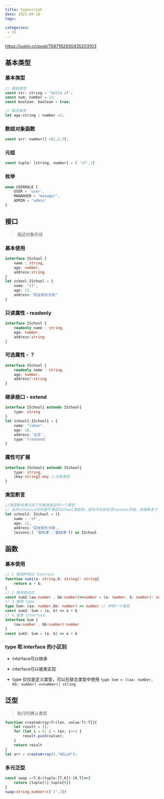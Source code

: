 ```yaml
---
title: typescript
date: 2021-04-10
tags:
 
categories: 
 - JS
---
```


https://juejin.cn/post/7087192930435203103

## 基本类型

### 基本类型

~~~js
// 基础类型
const str: string = "hello zf';
const num: number = 12;
const boolean: boolean = true;

// 联合类型
let age:string | number =1;
~~~

### 数组对象函数

~~~js
const arr: number[] =[1,2,3];
~~~

### 元组

```js
const tuple: [string, number] = [ 'zf',1]
```

### 枚举

```ts
enum USERROLE {
    USER = 'user',
    MANAHGER = "manager",
    ADMIN = 'admin'
}
```

## 接口

> 描述对象形状

### 基本使用

```ts
interface ISchool {
    name : string,
    age: number,
    address:string
}
let school:ISchool = {
    name: "zf',
    age: 11,
    address:'回龙观东大街"
}
```

### 只读属性 - readonly 

```ts
interface ISchool {
    readonly name : string,
    age: number,
    address:string
}
```

### 可选属性 - ？

```ts
interface ISchool {
    readonly name : string,
    age: number,
    address?:string
}
```

### 继承接口 - extend

```ts
interface ISchool1 extends ISchool{
    type: string
}
let school1:ISchool1 = {
    name: "luhan",
    age: 18,
    address:'北京',
    type:'frontend'
}
```

### 属性可扩展

```ts
interface ISchool1 extends ISchool{
    type: string,
    [key:string]:any //任意类型
}
```

### 类型断言

```ts
//类型断言表示这个对象就是这样一个类型
// 此时schools2实际是不满足ISchool类型的，因为不应该包含lessons字段，但是断言了
let school2: ISchool = ({
    name : 'zf',
    age: 11,
    address:'回龙观东大街·,
    lessons:[ '架构课','基础课']) as ISchool

```

## 函数

### 基本使用

```ts
// 1 使用声明式 function
function sum1(a: string,b: string): string{
    return a + b;
}
// 2 使用表达式
const sum2:(aa:number , bb:number)=>number = (a: number, b: number): number=>a + b
// 3 使用 type
type Sum= (aa: number,bb: number) => number // 声明一个类型
const sum3: Sum = (a, b) => a + b
// 4.使用 interface 
interface Sum {
    (aa:number , bb:number):number
}
const sum3: Sum = (a, b) => a + b
```

### type 和 interface 的小区别

- interface可以继承

- interface可以被类实现
- type 仅仅是定义类型，可以在联合类型中使用 `type Sum = ((aa: number, bb: number) =>number)| string`

## 泛型

> 执行时确认类型

```js
function createArray<T>(len, value:T):T[]{
    let result = [];
    for (let i = 0; i < len; i++) {
        result.push(value);
    }
	return result
}
let arr = createArray(3,"HELLO");
```

### 多元泛型

```ts
const swap =<T,K>(tuple:[T,K]):[K,T]=>{
    return [tuple[1],tuple[0]]
}
swap<string,number>(['1',2])
```

